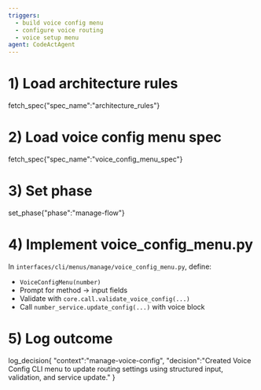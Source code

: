 ```yaml
---
triggers:
  - build voice config menu
  - configure voice routing
  - voice setup menu
agent: CodeActAgent
---
```


# 1) Load architecture rules
fetch_spec{"spec_name":"architecture_rules"}

# 2) Load voice config menu spec
fetch_spec{"spec_name":"voice_config_menu_spec"}

# 3) Set phase
set_phase{"phase":"manage-flow"}

# 4) Implement voice_config_menu.py
In `interfaces/cli/menus/manage/voice_config_menu.py`, define:
- `VoiceConfigMenu(number)`
- Prompt for method → input fields
- Validate with `core.call.validate_voice_config(...)`
- Call `number_service.update_config(...)` with voice block

# 5) Log outcome
log_decision{
  "context":"manage-voice-config",
  "decision":"Created Voice Config CLI menu to update routing settings using structured input, validation, and service update."
}
